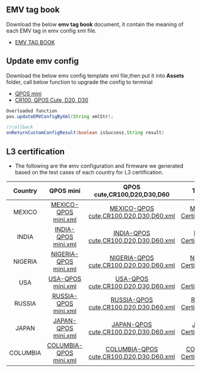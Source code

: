 ## EMV tag book

Download the below **emv tag book** document, it contain the meaning of each EMV tag in emv config xml file. 
- [EMV TAG BOOK](https://github.com/DspreadOrg/FAQs_Document/blob/master/documents/EMV_TAG_BOOK.pdf)

## Update emv config

Download the below emv config template xml file,then put it into **Assets** folder, call below function to upgrade the config to terminal
- [QPOS mini](https://drive.google.com/file/d/1Osicc8ta-RiveneFA0xBigxyt9c_EhuX/view?usp=sharing) 
- [CR100, QPOS Cute, D20, D30](https://drive.google.com/file/d/1YIxPjA0FWg3czaxRuqb9djkXlYPD1lBO/view?usp=sharing)

``` java
Overloaded function
pos.updateEMVConfigByXml(String xmlStr);

//callback
onReturnCustomConfigResult(boolean isSuccess,String result)

```
## L3 certification
       
- The following are the emv configuration and firmware we generated based on the test cases of each country for L3 certification.

| Country  |                QPOS mini                 |       QPOS cute,CR100,D20,D30,D60        |                 TPP File                 |          Firmware                 |
| :------: | :--------------------------------------: | :--------------------------------------: | :--------------------------------------: |:--------------------------------------: |
|  MEXICO  | [MEXICO-QPOS mini.xml](https://github.com/DspreadOrg/FAQs_Document/blob/master/L3%20Certification/MEXICO/EMV%20file/MEXICO-QPOS%20mini.xml) | [MEXICO-QPOS cute,CR100,D20,D30,D60.xml](https://github.com/DspreadOrg/FAQs_Document/blob/master/L3%20Certification/MEXICO/EMV%20file/MEXICO-QPOS%20cute%2CCR100%2CD20%2CD30%2CD50%2CD70.xml) | [MEXICO-Certification.tpp](https://drive.google.com/file/d/1DFF99eeCqj-X8OQoIXU-Tb1PYXNJ8BAS/view?usp=sharing) |[MEXICO-Firmware](https://github.com/DspreadOrg/FAQs_Document/tree/master/L3%20Certification/MEXICO/Firmware)|
|  INDIA   | [INDIA-QPOS mini.xml](https://github.com/DspreadOrg/FAQs_Document/blob/master/L3%20Certification/INDIA/EMV%20file/INDIA-QPOS%20mini.xml) | [INDIA-QPOS cute,CR100,D20,D30,D60.xml](https://github.com/DspreadOrg/FAQs_Document/blob/master/L3%20Certification/INDIA/EMV%20file/INDIA-QPOS%20cute%2C%20CR100%2C%20D20%2C%20D30.xml) | [INDIA-Certification.tpp](https://drive.google.com/file/d/1PDvUkz2KIzj2lZPBNSHF6NodpLZCdlfX/view?usp=sharing) |[INDIA-Firmware](https://github.com/DspreadOrg/FAQs_Document/tree/master/L3%20Certification/INDIA/Firmware)|
| NIGERIA  | [NIGERIA-QPOS mini.xml](https://github.com/DspreadOrg/FAQs_Document/blob/master/L3%20Certification/NIGERIA/EMV%20file/NIGERIA-QPOS%20mini.xml) | [NIGERIA-QPOS cute,CR100,D20,D30,D60.xml](https://github.com/DspreadOrg/FAQs_Document/blob/master/L3%20Certification/NIGERIA/EMV%20file/NIGERIA-QPOS%20cute%2CCR100%2CD20%2CD30%2CD60%2CD50%2CD70.xml) | [NIGERIA-Certification.tpp](https://drive.google.com/file/d/1vuCC6YxdqM2Xf4uNsNMauQiZGkdlGRSX/view?usp=sharing) |[NIGERIA-Firmware](https://github.com/DspreadOrg/FAQs_Document/tree/master/L3%20Certification/NIGERIA/Firmware)|
|   USA    | [USA-QPOS mini.xml](https://github.com/DspreadOrg/FAQs_Document/blob/master/L3%20Certification/USA/EMV%20file/USA-QPOS%20mini.xml) | [USA-QPOS cute,CR100,D20,D30,D60.xml](https://github.com/DspreadOrg/FAQs_Document/blob/master/L3%20Certification/USA/EMV%20file/USA-QPOS%20cute%2CCR100%2CD20%2CD30%2CD50%2CD70.xml) | [USA-Certification.tpp](https://drive.google.com/file/d/1LwN3uAK8Tp67qBApLNgZRqg50-lzhdJO/view?usp=sharing) |[USA-Firmware](https://github.com/DspreadOrg/FAQs_Document/tree/master/L3%20Certification/USA/Firmware)|
|  RUSSIA  | [RUSSIA-QPOS mini.xml](https://github.com/DspreadOrg/FAQs_Document/blob/master/L3%20Certification/RUSSIA/EMV%20file/RUSSIA-QPOS%20mini.xml) | [RUSSIA-QPOS cute,CR100,D20,D30,D60.xml](https://github.com/DspreadOrg/FAQs_Document/blob/master/L3%20Certification/RUSSIA/EMV%20file/RUSSIA-QPOS%20cute%2CCR100%2CD20%2CD30%2CD60%2CD50%2CD70.xml) | [RUSSIA-Certification.tpp](https://drive.google.com/file/d/1NxL2CkdQxlV2SSj9CjdhkgwaO6MsKVA0/view?usp=sharing) |[RUSSIA-Firmware](https://github.com/DspreadOrg/FAQs_Document/tree/master/L3%20Certification/RISSIA/Firmware)|
|  JAPAN   | [JAPAN-QPOS mini.xml](https://github.com/DspreadOrg/FAQs_Document/blob/master/L3%20Certification/JAPAN/EMV%20file/JAPAN-QPOS%20mini.xml) | [JAPAN-QPOS cute,CR100,D20,D30,D60.xml](https://github.com/DspreadOrg/FAQs_Document/blob/master/L3%20Certification/JAPAN/EMV%20file/JAPAN-QPOS%20cute%2CCR100%2CD20%2CD30%2CD60%2CD50%2CD70.xml) | [JAPAN-Certification.tpp](https://drive.google.com/file/d/1ZW_6LqFkFkX4XDjSwavGrJTEHFKfwJir/view?usp=sharing) |[JAPAN-Firmware](https://github.com/DspreadOrg/FAQs_Document/tree/master/L3%20Certification/JAPAN/Firmware)|
| COLUMBIA | [COLUMBIA-QPOS mini.xml](https://github.com/DspreadOrg/FAQs_Document/blob/master/L3%20Certification/COLUMBIA/EMV%20file/COLUMBIA-QPOS%20mini.xml) | [COLUMBIA-QPOS cute,CR100,D20,D30,D60.xml](https://github.com/DspreadOrg/FAQs_Document/blob/master/L3%20Certification/COLUMBIA/EMV%20file/COLUMBIA-QPOS%20cute%2CCR100%2CD20%2CD30%2CD60%2CD50%2CD70.xml) | [COLUMBIA-Certification.tpp](https://drive.google.com/file/d/1hckep5SLOcBM2y3Gr0xG74wDv3uBIqgz/view?usp=sharing) |[COLUMBIA-Firmware](https://github.com/DspreadOrg/FAQs_Document/tree/master/L3%20Certification/COLUMBIA/Firmware)|

